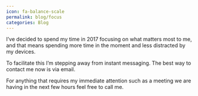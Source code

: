 ```yaml
---
icon: fa-balance-scale
permalink: blog/focus
categories: Blog
---
```


I’ve decided to spend my time in 2017 focusing on what matters most to me, and that means spending more time in the moment and less distracted by my devices.

To facilitate this I’m stepping away from instant messaging. The best way to contact me now is via email.

For anything that requires my immediate attention such as a meeting we are having in the next few hours feel free to call me.
